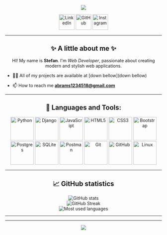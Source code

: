 <p align="center">
  <img src="https://capsule-render.vercel.app/api?type=waving&color=gradient&height=200&section=header&text=Welcome%20!&fontSize=40&fontAlign=50&fontAlignY=40&animation=fadeIn"/>
</p>

<p align="center">
  <a href="https://www.linkedin.com/in/ваш_профиль"><img height="50" src="https://cdn.jsdelivr.net/npm/simple-icons/icons/linkedin.svg" alt="LinkedIn"></a>
  <a href="https://github.com/ваш_профиль"><img height="50" src="https://cdn.jsdelivr.net/npm/simple-icons/icons/github.svg" alt="GitHub"></a>
  <a href="https://www.instagram.com/ваш_профиль"><img height="50" src="https://cdn.jsdelivr.net/npm/simple-icons/icons/instagram.svg" alt="Instagram"></a>
</p>

---

<h2 align="center">✨ A little about me ✨</h2>
<p align="center">
  HI! My name is <b>Stefan</b>. I'm <i>Web Developer</i>, passionate about creating modern and stylish web applications.
</p>

- 👨‍💻 All of my projects are available at [down bellow](down bellow)

- 📫 How to reach me **abrams1234518@gmail.com**

---

<h2 align="center">🚀 Languages and Tools: </h2>
<p align="center">
  <img src="https://cdn.jsdelivr.net/gh/devicons/devicon/icons/python/python-original.svg" alt="Python" width="75" height="75"/>
  <img src="https://cdn.jsdelivr.net/gh/devicons/devicon/icons/django/django-plain.svg" alt="Django" width="75" height="75"/>
  <img src="https://cdn.jsdelivr.net/gh/devicons/devicon/icons/javascript/javascript-original.svg" alt="JavaScript" width="75" height="75"/>
  <img src="https://cdn.jsdelivr.net/gh/devicons/devicon/icons/html5/html5-original.svg" alt="HTML5" width="75" height="75"/>
  <img src="https://cdn.jsdelivr.net/gh/devicons/devicon/icons/css3/css3-original.svg" alt="CSS3" width="75" height="75"/>
  <img src="https://cdn.jsdelivr.net/gh/devicons/devicon/icons/bootstrap/bootstrap-original.svg" alt="Bootstrap" width="75" height="75"/>
  <img src="https://cdn.jsdelivr.net/gh/devicons/devicon/icons/postgresql/postgresql-original.svg" alt="Postgres" width="75" height="75"/>
  <img src="https://cdn.jsdelivr.net/gh/devicons/devicon/icons/sqlite/sqlite-original.svg" alt="SQLite" width="75" height="75"/>
  <img src="https://cdn.jsdelivr.net/gh/devicons/devicon/icons/postman/postman-original.svg" alt="Postman" width="75" height="75"/>
  <img src="https://cdn.jsdelivr.net/gh/devicons/devicon/icons/git/git-original.svg" alt="Git" width="75" height="75"/>
  <img src="https://cdn.jsdelivr.net/gh/devicons/devicon/icons/github/github-original.svg" alt="GitHub" width="75" height="75"/>
  <img src="https://cdn.jsdelivr.net/gh/devicons/devicon/icons/linux/linux-original.svg" alt="Linux" width="75" height="75"/>
</p>


---

<h2 align="center">📈 GitHub statistics</h2>
<p align="center">
  <img src="https://github-readme-stats.vercel.app/api?username=StefanCorporation&show_icons=true&theme=radical" alt="GitHub stats">
  <br>
  <img src="https://github-readme-streak-stats.herokuapp.com/?user=StefanCorporation&theme=radical" alt="GitHub Streak">
  <br>
  <img src="https://github-readme-stats.vercel.app/api/top-langs/?username=StefanCorporation&layout=compact&theme=radical" alt="Most used languages">
</p>

---



---


<p align="center">
  <img src="https://capsule-render.vercel.app/api?type=waving&color=gradient&height=100&section=footer"/>
</p>
